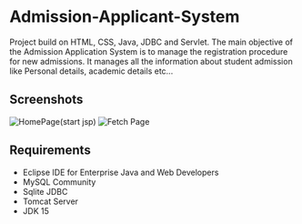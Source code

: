# Admission-Applicant-System
 Project build on HTML, CSS, Java, JDBC and Servlet. The main objective of the Admission Application System is to manage the registration procedure for new admissions. It manages all the information about student admission like Personal details, academic details etc... 

Screenshots
-----------
![HomePage(start jsp)](https://user-images.githubusercontent.com/52344717/125885951-5c9382b2-7dc6-409a-a172-7d6505a4ccbc.png)
![Fetch Page](https://user-images.githubusercontent.com/52344717/125885954-acd04329-879c-42d4-a99e-2152ea8f3f5b.png)

Requirements
------------
- Eclipse IDE for Enterprise Java and Web Developers
- MySQL Community
- Sqlite JDBC
- Tomcat Server
- JDK 15
